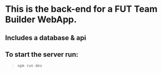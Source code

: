 # This is the back-end for a FUT Team Builder WebApp.

## Includes a database & api

## To start the server run:
>`npm run dev`
